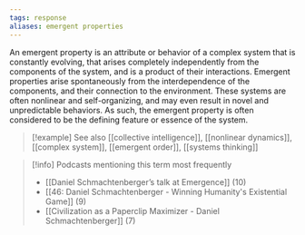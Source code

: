 ```yaml
---
tags: response
aliases: emergent properties
---
```


An emergent property is an attribute or behavior of a complex system that is constantly evolving, that arises completely independently from the components of the system, and is a product of their interactions. Emergent properties arise spontaneously from the interdependence of the components, and their connection to the environment. These systems are often nonlinear and self-organizing, and may even result in novel and unpredictable behaviors. As such, the emergent property is often considered to be the defining feature or essence of the system.

> [!example] See also
> [[collective intelligence]], [[nonlinear dynamics]], [[complex system]], [[emergent order]], [[systems thinking]]

> [!info] Podcasts mentioning this term most frequently
> * [[Daniel Schmachtenberger’s talk at Emergence]] (10)
> * [[46: Daniel Schmachtenberger - Winning Humanity's Existential Game]] (9)
> * [[Civilization as a Paperclip Maximizer - Daniel Schmachtenberger]] (7)
